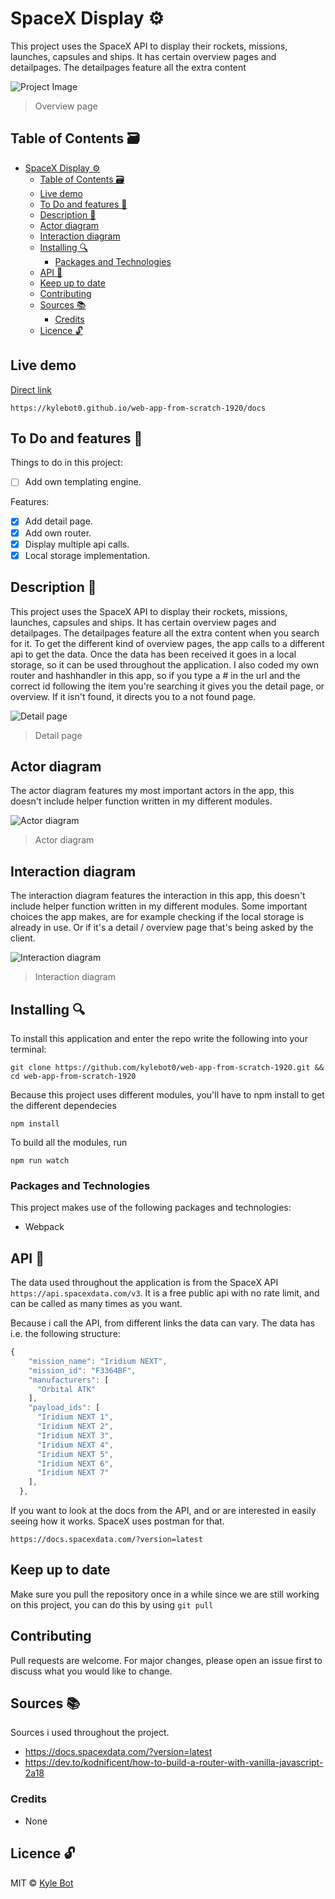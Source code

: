 # SpaceX Display ⚙️

This project uses the SpaceX API to display their rockets, missions, launches, capsules and ships. It has certain overview pages and detailpages. The detailpages feature all the extra content 

![Project Image](https://github.com/kylebot0/web-app-from-scratch-1920/blob/master/gh-images/hoofdpagina.png)
> Overview page

## Table of Contents 🗃
- [SpaceX Display ⚙️](#spacex-display---)
  * [Table of Contents 🗃](#table-of-contents---)
  * [Live demo](#live-demo)
  * [To Do and features 📌](#to-do-and-features---)
  * [Description 📝](#description---)
  * [Actor diagram](#actor-diagram)
  * [Interaction diagram](#interaction-diagram)
  * [Installing 🔍](#installing---)
    + [Packages and Technologies](#packages-and-technologies)
  * [API 🐒](#api---)
  * [Keep up to date](#keep-up-to-date)
  * [Contributing](#contributing)
  * [Sources 📚](#sources---)
    + [Credits](#credits)
  * [Licence 🔓](#licence---)

## Live demo
[Direct link](https://kylebot0.github.io/web-app-from-scratch-1920/docs)
```
https://kylebot0.github.io/web-app-from-scratch-1920/docs
```

## To Do and features 📌
Things to do in this project:

- [ ] Add own templating engine.


Features:

- [x] Add detail page.
- [x] Add own router.
- [x] Display multiple api calls.
- [x] Local storage implementation.

## Description 📝
This project uses the SpaceX API to display their rockets, missions, launches, capsules and ships. It has certain overview pages and detailpages. The detailpages feature all the extra content when you search for it. To get the different kind of overview pages, the app calls to a different api to get the data. Once the data has been received it goes in a local storage, so it can be used throughout the application. I also coded my own router and hashhandler in this app, so if you type a # in the url and the correct id following the item you're searching it gives you the detail page, or overview. If it isn't found, it directs you to a not found page.

![Detail page](https://github.com/kylebot0/web-app-from-scratch-1920/blob/master/gh-images/detailpagina.png)
> Detail page
## Actor diagram
The actor diagram features my most important actors in the app, this doesn't include helper function written in my different modules.

![Actor diagram](https://github.com/kylebot0/web-app-from-scratch-1920/blob/master/gh-images/Actor_diagram.png)
> Actor diagram

## Interaction diagram
The interaction diagram features the interaction in this app, this doesn't include helper function written in my different modules. Some important choices the app makes, are for example checking if the local storage is already in use. Or if it's a detail / overview page that's being asked by the client.

![Interaction diagram](https://github.com/kylebot0/web-app-from-scratch-1920/blob/master/gh-images/Interaction_diagram.png)
> Interaction diagram

## Installing 🔍
To install this application and enter the repo write the following into your terminal:
```
git clone https://github.com/kylebot0/web-app-from-scratch-1920.git && cd web-app-from-scratch-1920
```

Because this project uses different modules, you'll have to npm install to get the different dependecies
```
npm install
```
To build all the modules, run
```
npm run watch
```

### Packages and Technologies
This project makes use of the following packages and technologies:

  * Webpack

## API 🐒
The data used throughout the application is from the SpaceX API ```https://api.spacexdata.com/v3```.
It is a free public api with no rate limit, and can be called as many times as you want.

Because i call the API, from different links the data can vary.
The data has i.e. the following structure:
```javascript
{
    "mission_name": "Iridium NEXT",
    "mission_id": "F3364BF",
    "manufacturers": [
      "Orbital ATK"
    ],
    "payload_ids": [
      "Iridium NEXT 1",
      "Iridium NEXT 2",
      "Iridium NEXT 3",
      "Iridium NEXT 4",
      "Iridium NEXT 5",
      "Iridium NEXT 6",
      "Iridium NEXT 7"
    ],
  },
```

If you want to look at the docs from the API, and or are interested in easily seeing how it works. 
SpaceX uses postman for that.
```
https://docs.spacexdata.com/?version=latest
```
## Keep up to date
Make sure you pull the repository once in a while since we are still working on this project, you can do this by using ```git pull```

## Contributing

Pull requests are welcome. For major changes, please open an issue first to discuss what you would like to change.

## Sources 📚
Sources i used throughout the project.

* https://docs.spacexdata.com/?version=latest
* https://dev.to/kodnificent/how-to-build-a-router-with-vanilla-javascript-2a18

### Credits

  * None

## Licence 🔓
MIT © [Kyle Bot](https://github.com/kylebot0)
